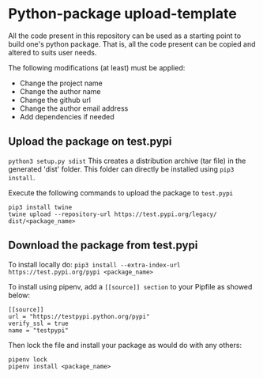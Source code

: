 # Python-package upload-template 

All the code present in this repository can be used as a starting point to build one's python package.
That is, all the code present can be copied and altered to suits user needs.

The following modifications (at least) must be applied:
- Change the project name
- Change the author name
- Change the github url
- Change the author email address
- Add dependencies if needed

## Upload the package on test.pypi

```python3 setup.py sdist```
This creates a distribution archive (tar file) in the generated 'dist' folder. 
This folder can directly be installed using `pip3 install`.

Execute the following commands to upload the package to `test.pypi`
```
pip3 install twine
twine upload --repository-url https://test.pypi.org/legacy/ dist/<package_name>
```

## Download the package from test.pypi

To install locally do:
```pip3 install --extra-index-url https://test.pypi.org/pypi <package_name> ```

To install using pipenv, add a `[[source]] section` to your Pipfile as showed below:

```
[[source]]
url = "https://testpypi.python.org/pypi"
verify_ssl = true
name = "testpypi"
```

Then lock the file and install your package as would do with any others:
```
pipenv lock
pipenv install <package_name>
```

